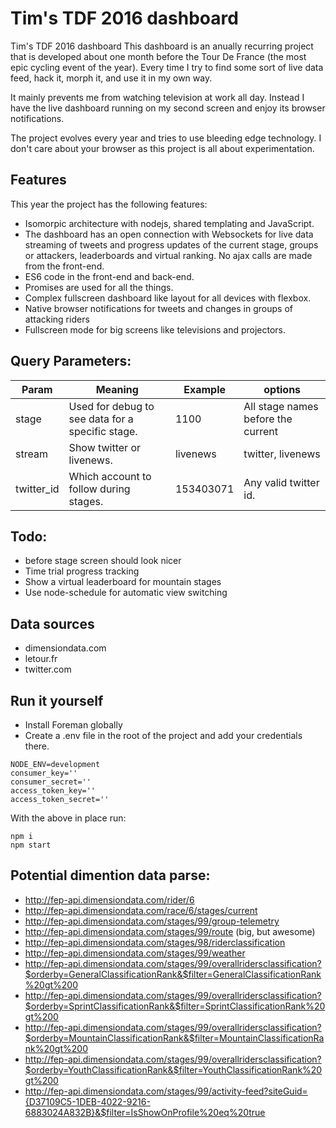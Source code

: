# Tim's TDF 2016 dashboard
Tim's TDF 2016 dashboard
This dashboard is an anually recurring project that is developed about one month before the Tour De France (the most epic cycling event of the year). Every time I try to find some sort of live data feed, hack it, morph it, and use it in my own way. 

It mainly prevents me from watching television at work all day. Instead I have the live dashboard running on my second screen and enjoy its browser notifications.

The project evolves every year and tries to use bleeding edge technology. I don't care about your browser as this project is all about experimentation.

## Features
This year the project has the following features:
* Isomorpic architecture with nodejs, shared templating and JavaScript.
* The dashboard has an open connection with Websockets for live data streaming of tweets and progress updates of the current stage, groups or attackers, leaderboards and virtual ranking. No ajax calls are made from the front-end.
* ES6 code in the front-end and back-end.
* Promises are used for all the things.
* Complex fullscreen dashboard like layout for all devices with flexbox. 
* Native browser notifications for tweets and changes in groups of attacking riders
* Fullscreen mode for big screens like televisions and projectors.

## Query Parameters:
| Param | Meaning | Example | options |
|------------|-------------------------------------------------|-----------|------------------------------------|
| stage | Used for debug to see data for a specific stage. | 1100 | All stage names before the current |
| stream | Show twitter or livenews. | livenews | twitter, livenews |
| twitter_id | Which account to follow during stages. | 153403071 | Any valid twitter id. |

## Todo:
* before stage screen should look nicer
* Time trial progress tracking
* Show a virtual leaderboard for mountain stages
* Use node-schedule for automatic view switching

## Data sources
* dimensiondata.com
* letour.fr
* twitter.com

## Run it yourself
* Install Foreman globally
* Create a .env file in the root of the project and add your credentials there.

```
NODE_ENV=development
consumer_key=''
consumer_secret=''
access_token_key=''
access_token_secret=''
```

With the above in place run:
```
npm i
npm start
```

## Potential dimention data parse:
* http://fep-api.dimensiondata.com/rider/6
* http://fep-api.dimensiondata.com/race/6/stages/current
* http://fep-api.dimensiondata.com/stages/99/group-telemetry
* http://fep-api.dimensiondata.com/stages/99/route (big, but awesome)
* http://fep-api.dimensiondata.com/stages/98/riderclassification
* http://fep-api.dimensiondata.com/stages/99/weather
* http://fep-api.dimensiondata.com/stages/99/overallridersclassification?$orderby=GeneralClassificationRank&$filter=GeneralClassificationRank%20gt%200
* http://fep-api.dimensiondata.com/stages/99/overallridersclassification?$orderby=SprintClassificationRank&$filter=SprintClassificationRank%20gt%200
* http://fep-api.dimensiondata.com/stages/99/overallridersclassification?$orderby=MountainClassificationRank&$filter=MountainClassificationRank%20gt%200
* http://fep-api.dimensiondata.com/stages/99/overallridersclassification?$orderby=YouthClassificationRank&$filter=YouthClassificationRank%20gt%200
* http://fep-api.dimensiondata.com/stages/99/activity-feed?siteGuid={D37109C5-1DEB-4022-9216-6883024A832B}&$filter=IsShowOnProfile%20eq%20true
